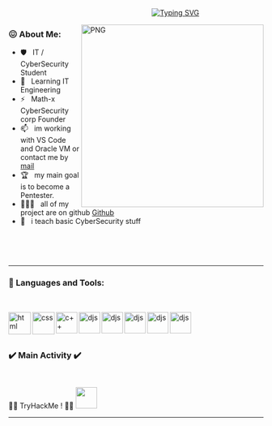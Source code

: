 ㅤㅤㅤㅤㅤㅤㅤㅤㅤㅤㅤㅤㅤㅤㅤㅤㅤㅤㅤㅤㅤㅤ[![Typing SVG](https://readme-typing-svg.herokuapp.com/?lines=Hi+im+Math-x)](https://git.io/typing-svg)

<img align="right" alt="PNG" src="https://cdn.discordapp.com/attachments/416885013175336962/1011308891717513276/3000.png" width="360px"/>
  
### 😖 About Me:


- 🛡️ &nbsp; IT / CyberSecurity Student
- 🌱 &nbsp; Learning IT Engineering 
- ⚡ &nbsp; Math-x CyberSecurity corp Founder
- 📫 &nbsp; im working with VS Code and Oracle VM or contact me by [mail](mailto:mrtamarelle@gmail.com?subject=[Contact])
- 🏆 &nbsp; my main goal is to become a Pentester.
- 👨🏻‍💻 &nbsp; all of my project are on github [Github](https://github.com/Math-x-io?tab=repositories)
- 💬 &nbsp; i teach basic CyberSecurity stuff



<br>
<br>
<br>
<hr>

### 🔨 Languages and Tools:
<br>

 
<a href="https://nodejs.org" target="_blank"><img align="left" alt="html" height ="44px" src="https://cdn.discordapp.com/attachments/416885013175336962/1011335544371949679/unknown.png"></a> 

<a href="https://nodejs.org" target="_blank"><img align="left" alt="css" height ="44px" src="https://cdn.discordapp.com/attachments/416885013175336962/1011335717877731338/unknown.png"></a> 
 
<a href="https://nodejs.org" target="_blank"><img align="left" alt="c++" height ="42px" src="https://cdn.discordapp.com/attachments/416885013175336962/1011321182764662834/kisspng-the-c-programming-language-computer-icons-comput-programming-5acadc2e16ef78.280689641523244078094.png"></a> 
      
<a href="https://nodejs.org" target="_blank"><img align="left" alt="djs" height ="42px" src="https://cdn.discordapp.com/attachments/852902611824410634/915243410414272572/PikPng.com_python-logo-png_2301371.png"></a>


<a href="https://nodejs.org" target="_blank"><img align="left" alt="djs" height ="42px" src="https://cdn.discordapp.com/attachments/852902611824410634/915241693748547604/unknown.png"></a>


<a href="https://nodejs.org" target="_blank"><img align="left" alt="djs" height ="42px" src="https://cdn.discordapp.com/attachments/416885013175336962/1011318156133937254/unknown.png"></a>

<a href="https://nodejs.org" target="_blank"><img align="left" alt="djs" height ="42px" src="https://cdn.discordapp.com/attachments/416885013175336962/1011321617995006063/unknown.png"></a>

<a href="https://nodejs.org" target="_blank"><img align="left" alt="djs" height ="42px" src="https://cdn.discordapp.com/attachments/416885013175336962/1011317899476095067/unknown.png"></a>





<br><br><br>
### ✔️ Main Activity ✔️
<br>
<p align=center>
  <div align=center>
   </div>

 
 🐱‍💻 TryHackMe ! 🐱‍💻 <a href="https://tryhackme.com/p/0nizuk4"> <img src="https://cdn.discordapp.com/attachments/416885013175336962/1011314263979196576/THMlogo-gray_scale.png" height ="42px"></a>
 

</p>

<hr>